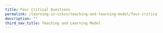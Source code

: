 ```yaml
---
title: Four Critical Questions
permalink: /learning-in-cckss/teaching-and-learning-model/four-critical-questions/
description: ""
third_nav_title: Teaching and Learning Model
---
```

